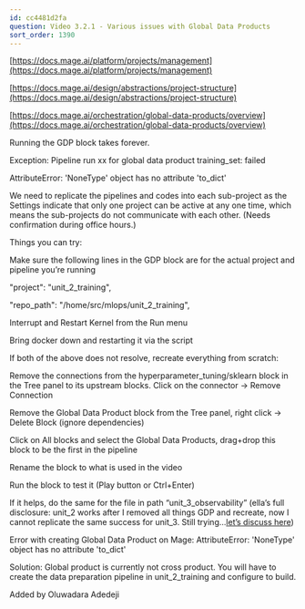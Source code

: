 ```yaml
---
id: cc4481d2fa
question: Video 3.2.1 - Various issues with Global Data Products
sort_order: 1390
---
```


[https://docs.mage.ai/platform/projects/management](https://docs.mage.ai/platform/projects/management)

[https://docs.mage.ai/design/abstractions/project-structure](https://docs.mage.ai/design/abstractions/project-structure)

[https://docs.mage.ai/orchestration/global-data-products/overview](https://docs.mage.ai/orchestration/global-data-products/overview)

Running the GDP block takes forever.

Exception: Pipeline run xx for global data product training_set: failed

AttributeError: 'NoneType' object has no attribute 'to_dict'

We need to replicate the pipelines and codes into each sub-project as the Settings indicate that only one project can be active at any one time, which means the sub-projects do not communicate with each other. (Needs confirmation during office hours.)

Things you can try:

Make sure the following lines in the GDP block are for the actual project and pipeline you’re running

"project": "unit_2_training",

"repo_path": "/home/src/mlops/unit_2_training",

Interrupt and Restart Kernel from the Run menu

Bring docker down and restarting it via the script

If both of the above does not resolve, recreate everything from scratch:

Remove the connections from the hyperparameter_tuning/sklearn block in the Tree panel to its upstream blocks. Click on the connector → Remove Connection

Remove the Global Data Product block from the Tree panel, right click → Delete Block (ignore dependencies)

Click on All blocks and select the Global Data Products, drag+drop this block to be the first in the pipeline

Rename the block to what is used in the video

Run the block to test it (Play button or Ctrl+Enter)

If it helps, do the same for the file in path “unit_3_observability” (ella’s full disclosure: unit_2 works after I removed all things GDP and recreate, now I cannot replicate the same success for unit_3. Still trying…[let’s discuss here](https://datatalks-club.slack.com/archives/C02R98X7DS9/p1717396679251329))

Error with creating Global Data Product on Mage: AttributeError: 'NoneType' object has no attribute 'to_dict'

Solution: Global product is currently not cross product. You will have to create the data preparation pipeline in unit_2_training and configure to build.

Added by Oluwadara Adedeji

